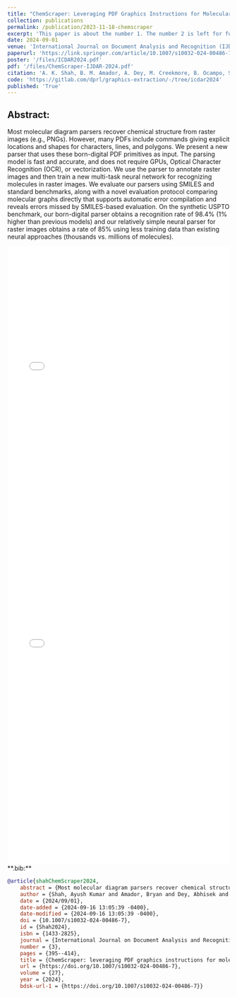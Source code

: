 ```yaml
---
title: "ChemScraper: Leveraging PDF Graphics Instructions for Molecular Diagram Parsing"
collection: publications
permalink: /publication/2023-11-18-chemscraper
excerpt: 'This paper is about the number 1. The number 2 is left for future work.'
date: 2024-09-01
venue: 'International Journal on Document Analysis and Recognition (IJDAR)'
paperurl: 'https://link.springer.com/article/10.1007/s10032-024-00486-7'
poster: '/files/ICDAR2024.pdf'
pdf: '/files/ChemScraper-IJDAR-2024.pdf'
citation: 'A. K. Shah, B. M. Amador, A. Dey, M. Creekmore, B. Ocampo, S. Denmark, and R. Zanibbi, “ChemScraper: Leveraging PDF Graphics Instructions for Molecular Diagram Parsing,” in Document Analysis and Recognition (Journal) - IJDAR 2024, vol. 27, Sep. 2024, pp. 395-414, doi: 10.1007/s10032-024-00486-7.'
code: 'https://gitlab.com/dprl/graphics-extraction/-/tree/icdar2024'
published: 'True'
---
```


## Abstract:
Most molecular diagram parsers recover chemical structure from raster images
(e.g., PNGs). However, many PDFs include commands giving explicit locations and
shapes for characters, lines, and polygons. We present a new parser that uses
these born-digital PDF primitives as input. The parsing model is fast and
accurate, and does not require GPUs, Optical Character Recognition (OCR), or
vectorization. We use the parser to annotate raster images and then train a new
multi-task neural network for recognizing molecules in raster images. We
evaluate our parsers using SMILES and standard benchmarks, along with a novel
evaluation protocol comparing molecular graphs directly that supports automatic
error compilation and reveals errors missed by SMILES-based evaluation. On the
synthetic USPTO benchmark, our born-digital parser obtains a recognition rate of
98.4% (1% higher than previous models) and our relatively simple neural parser
for raster images obtains a rate of 85% using less training data than existing
neural approaches (thousands vs. millions of molecules).

<iframe src="/files/ICDAR2024.pdf" width="100%" height="600" frameborder="no" border="0" marginwidth="0" marginheight="0"></iframe>

<br>

<iframe src="/files/ChemScraper-IJDAR-2024.pdf" width="100%" height="800" frameborder="no" border="0" marginwidth="0" marginheight="0"></iframe>


<br>
**.bib:**

```bib
@article{shahChemScraper2024,
	abstract = {Most molecular diagram parsers recover chemical structure from raster images (e.g., PNGs). However, many PDFs include commands giving explicit locations and shapes for characters, lines, and polygons. We present a new parser that uses these born-digital PDF primitives as input. The parsing model is fast and accurate, and does not require GPUs, Optical Character Recognition (OCR), or vectorization. We use the parser to annotate raster images and then train a new multi-task neural network for recognizing molecules in raster images. We evaluate our parsers using SMILES and standard benchmarks, along with a novel evaluation protocol comparing molecular graphs directly that supports automatic error compilation and reveals errors missed by SMILES-based evaluation. On the synthetic USPTO benchmark, our born-digital parser obtains a recognition rate of 98.4{\%} (1{\%} higher than previous models) and our relatively simple neural parser for raster images obtains a rate of 85{\%} using less training data than existing neural approaches (thousands vs. millions of molecules).},
	author = {Shah, Ayush Kumar and Amador, Bryan and Dey, Abhisek and Creekmore, Ming and Ocampo, Blake and Denmark, Scott and Zanibbi, Richard},
	date = {2024/09/01},
	date-added = {2024-09-16 13:05:39 -0400},
	date-modified = {2024-09-16 13:05:39 -0400},
	doi = {10.1007/s10032-024-00486-7},
	id = {Shah2024},
	isbn = {1433-2825},
	journal = {International Journal on Document Analysis and Recognition (IJDAR)},
	number = {3},
	pages = {395--414},
	title = {ChemScraper: leveraging PDF graphics instructions for molecular diagram parsing},
	url = {https://doi.org/10.1007/s10032-024-00486-7},
	volume = {27},
	year = {2024},
	bdsk-url-1 = {https://doi.org/10.1007/s10032-024-00486-7}}
```

<!-- {% include iframe_holder.html url="/files/P1.17-teaser.mov" width="560" height="325" %} -->
